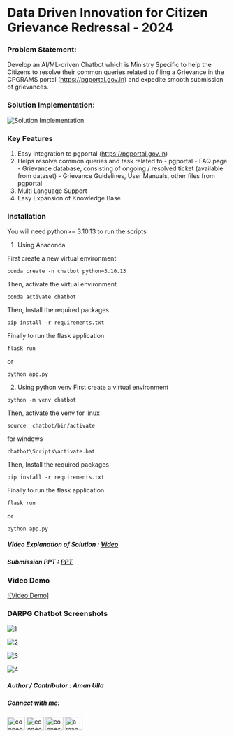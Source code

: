 # Data Driven Innovation for Citizen Grievance Redressal - 2024

  

### Problem Statement:

  

Develop an AI/ML-driven Chatbot which is Ministry Specific to help the Citizens to resolve their common queries related to filing a Grievance in the CPGRAMS portal (https://pgportal.gov.in) and expedite smooth submission of grievances.

  

### Solution Implementation:

![Solution Implementation](https://github.com/connectaman/DARPG-Hackathon/blob/main/submission/solution%20implementation.png?raw=true)

### Key Features

1. Easy Integration to pgportal (https://pgportal.gov.in)
2. Helps resolve common queries and task related to 
		- pgportal
		- FAQ page
		- Grievance database, consisting of ongoing / resolved ticket (available from dataset)
		- Grievance Guidelines, User Manuals, other files from pgportal
3. Multi Language Support
4. Easy Expansion of Knowledge Base

### Installation
You will need python>= 3.10.13 to run the scripts
1. Using Anaconda

First create a new virtual environment
```
conda create -n chatbot python=3.10.13
```
Then, activate the virtual environment
```
conda activate chatbot
```
Then, Install the required packages
```
pip install -r requirements.txt
```
Finally to run the flask application
```
flask run
```
or
```
python app.py
```

2. Using python venv
First create a virtual environment
```
python -m venv chatbot
```
Then, activate the venv
for linux
```
source  chatbot/bin/activate
```
for windows
```
chatbot\Scripts\activate.bat
```
Then, Install the required packages
```
pip install -r requirements.txt
```
Finally to run the flask application
```
flask run
```
or
```
python app.py
```


##### Video Explanation of Solution : [Video](https://github.com/connectaman/DARPG-Hackathon/blob/main/submission/Darpg%20Hackathon%20Video.mp4)

##### Submission PPT : [PPT](https://github.com/connectaman/DARPG-Hackathon/blob/main/submission/DARPG%20Hackathon%20Submission%20PPT.pdf)

### Video Demo

[![Video Demo]](https://www.youtube.com/watch?v=fes7HtuBFFM)



### DARPG Chatbot Screenshots

![1](https://github.com/connectaman/DARPG-Hackathon/blob/main/submission/screenshots/1.png?raw=true)

![2](https://github.com/connectaman/DARPG-Hackathon/blob/main/submission/screenshots/2.png?raw=true)

![3](https://github.com/connectaman/DARPG-Hackathon/blob/main/submission/screenshots/3.png?raw=true)

![4](https://github.com/connectaman/DARPG-Hackathon/blob/main/submission/screenshots/4.png?raw=true)


##### Author / Contributor :  Aman Ulla
<h5 align="left">Connect with me:</h5>
<p align="left">
<a href="https://connectaman.hashnode.dev/" target="blank"><img align="center" src="https://cdn.hashnode.com/res/hashnode/image/upload/v1611902473383/CDyAuTy75.png?auto=compress" alt="connectaman" height="30" width="40" /></a>
<a href="https://twitter.com/connectaman1" target="blank"><img align="center" src="https://raw.githubusercontent.com/rahuldkjain/github-profile-readme-generator/master/src/images/icons/Social/twitter.svg" alt="connectaman1" height="30" width="40" /></a>
<a href="https://linkedin.com/in/connectaman" target="blank"><img align="center" src="https://raw.githubusercontent.com/rahuldkjain/github-profile-readme-generator/master/src/images/icons/Social/linked-in-alt.svg" alt="connectaman" height="30" width="40" /></a>
<a href="https://www.youtube.com/c/aman ulla" target="blank"><img align="center" src="https://raw.githubusercontent.com/rahuldkjain/github-profile-readme-generator/master/src/images/icons/Social/youtube.svg" alt="aman ulla" height="30" width="40" /></a>
</p>
